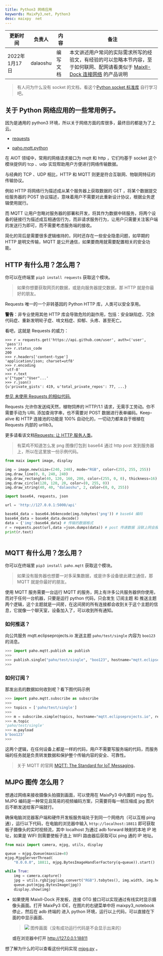 ```yaml
---
title: Python3 网络应用
keywords: MaixPy3,net, Python3
desc: maixpy  net
---
```




| 更新时间 | 负责人 | 内容 | 备注 |
| --- | --- | --- | --- |
| 2022年1月17日 | dalaoshu | 编写文档 | 本文讲述用户常问的实际需求所写的经验文，有经验的可以忽略本节内容，至于如何联网、配网请看类似于 [MaixII-Dock 连接网络](http://wiki.sipeed.com/soft/maixpy3/zh/tools/0.MaixII-Dock.html#%E5%A6%82%E4%BD%95%E8%BF%9E%E6%8E%A5%E7%BD%91%E7%BB%9C) 的产品说明|

> 有人问为什么没有 socket 的文档，看这个[Python socket 标准库](https://www.runoob.com/python3/python3-socket.html) 自行学习吧。

## 关于 Python 网络应用的一些常用例子。

因为是通用的 python3 环境，所以关于网络方面的库很多，最终目的都是为了上云。

- [requests](https://github.com/psf/requests)

- [paho.mqtt.python](https://github.com/eclipse/paho.mqtt.python)

在 AIOT 领域中，常用的网络请求接口为 mqtt 和 http ，它们均基于 socket 这个模块提供的 tcp 、udp 实现帮助用户方便进行网络传输数据。

与经典的 TCP 、UDP 相比，HTTP 和 MQTT 则更是符合互联网、物联网特征的传输协议。

例如 HTTP 将网络行为描述成从某个服务器上获取数据的 GET ，将某个数据提交给服务器的 POST 协议描述，意味着用户不需要对此重新设计协议，根据业务逻辑使用就行。

而 MQTT 让用户忽略对服务器的部署和开发，将其作为数据中转服务，将两个设备的链接行为描述成互相通信行为，而非请求服务行为，让用户只需要关注客户端的发送行为即可，而不需要考虑服务端的接收。

简化的背后是需要很多逻辑维持的，同时还存在一些安全隐患问题，如早期的 HTTP 是明文传输，MQTT 是公开通信，如果要商用就需要配置相关的安全功能。

## HTTP 有什么用？怎么用？

你可以在终端里 `pip3 install requests` 获取这个模块。

> 如果你想要获取网页的数据，或是向服务器提交数据，那 HTTP 就是你最好的朋友。

Requests 唯一的一个非转基因的 Python HTTP 库，人类可以安全享用。

**警告**：非专业使用其他 HTTP 库会导致危险的副作用，包括：安全缺陷症、冗余代码症、重新发明轮子症、啃文档症、抑郁、头疼、甚至死亡。

看吧，这就是 Requests 的威力：

```
>>> r = requests.get('https://api.github.com/user', auth=('user', 'pass'))
>>> r.status_code
200
>>> r.headers['content-type']
'application/json; charset=utf8'
>>> r.encoding
'utf-8'
>>> r.text
u'{"type":"User"...'
>>> r.json()
{u'private_gists': 419, u'total_private_repos': 77, ...}
```

[参见 未使用 Requests 的相似代码.](https://gist.github.com/kennethreitz/973705)

Requests 允许你发送纯天然，植物饲养的 HTTP/1.1 请求，无需手工劳动。你不需要手动为 URL 添加查询字串，也不需要对 POST 数据进行表单编码。Keep-alive 和 HTTP 连接池的功能是 100% 自动化的，一切动力都来自于根植在 Requests 内部的 urllib3。

更多请看该文档[Requests: 让 HTTP 服务人类](https://docs.python-requests.org/zh_CN/latest/)。

> 有菜鸡不知道怎么发 png 图像打包到 base64 通过 http post 发到服务器上，所以在这里放一份示例代码。

```python
from maix import image, display

img = image.new(size=(240, 240), mode="RGB", color=(255, 255, 255))
img.draw_line(0, 0, 240, 240)
img.draw_rectangle(40, 120, 160, 200, color=(255, 0, 0), thickness=16) #
img.draw_circle(120, 120, 20, color=(0, 255, 0))
img.draw_string(40, 40, "dalaoshu", 2, color=(0, 0, 255))

import base64, requests, json

url = 'http://127.0.0.1:5000/api'

base64_data = base64.b64encode(img.tobytes('png')) # base64 编码
base64_data = base64_data.decode()
data = {'img':base64_data} # 传输的数据格式
r = requests.post(url,data =json.dumps(data)) # post 传递数据 没联上网会报异常
print(r.text)
 
```

## MQTT 有什么用？怎么用？

你可以在终端里 `pip3 install paho.mqtt` 获取这个模块。

> 如果没有服务器也想要一对多采集数据，或是许多设备彼此建立通信，那 MQTT 就是你最好的朋友。

使用 MQTT 服务需要一台运行 MQTT 的服务，网上有许多公共服务器供你使用，而对于任何一台机器，只要是运行 python 代码，只会发生 订阅主题 和 推送主题 两个逻辑，这个主题就是一间房，在这间房的所有连接都会收到关于这个主题的信息，它就像一个聊天室，设备加入了，可以收到所有通知。

### 如何推送？

向公共服务 mqtt.eclipseprojects.io 发送主题 `paho/test/single` 内容为 `boo123` 的消息。

```python
>>> import paho.mqtt.publish as publish
>>>
>>> publish.single("paho/test/single", "boo123", hostname="mqtt.eclipseprojects.io")
>>>
```

### 如何订阅？

那发出去的数据如何收到呢？看下图代码示例

```python
>>> import paho.mqtt.subscribe as subscribe
>>>
>>> topics = ['paho/test/single']
>>>
>>> m = subscribe.simple(topics, hostname="mqtt.eclipseprojects.io", retained=False)
>>> m.topic
'paho/test/single'
>>> m.payload
b'boo123'
>>>
```


这两个逻辑，在任何设备上都是一样的代码，用户不需要写服务端的代码，而服务端的任务就是负责转发数据和保护整个传输内容的安全、可靠性。

> 关于 MQTT 的官网 [MQTT: The Standard for IoT Messaging](https://mqtt.org/)。

## MJPG 图传 怎么用？

想通过网络来接收摄像头拍摄到画面，可以使用在 MaixPy3 中内置的 mjpg 包，MJPG 编码是一种常见且简易的视频编码方案，只需要将每一帧压缩成 jpg 图片后不断发送给客户端就行。

确保电脑浏览器客户端和硬件开发板服务端处于到同一个网络内（可以互相 ping 通），运行以下代码，在电脑的浏览器中输入 `http://localhost:18811` 即可获取板子摄像头的实时视频流，其中 localhost 为通过 adb forward 映射的本地 IP 地址，如果是 WIFI 则需要使板子连上 WIFI 路由器后获取可以 ping 通的 IP 地址。

```python
from maix import camera, mjpg, utils, display

queue = mjpg.Queue(maxsize=8)
mjpg.MjpgServerThread(
    "0.0.0.0", 18811, mjpg.BytesImageHandlerFactory(q=queue)).start()

while True:
    img = camera.capture()
    jpg = utils.rgb2jpg(img.convert("RGB").tobytes(), img.width, img.height)
    queue.put(mjpg.BytesImage(jpg))
    display.show(img)

```

- 如果使用 MaixII-Dock 开发板，连接 OTG 接口可以实现通过有线实时显示摄像头画面。打开 MaixPy3 IDE，在图片的右键菜单中将 maixpy3_notebook 停止，然后在 adb 终端的 进入 python 环境，运行以上代码，可以直接在下面的中显示画面、

    > <img src="http://127.0.0.1:18811"> 图传画面（没有成功运行代码是不会显示出来的）

    或在浏览器中打开 <http://127.0.0.1:18811>

想了解为什么的可以查看这份代码实现 [mjpg.py](https://github.com/sipeed/MaixPy3/blob/release/maix/mjpg.py) 。

